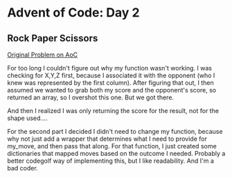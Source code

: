 
# Advent of Code: Day 2
## Rock Paper Scissors
[Original Problem on AoC](https://adventofcode.com/2022/day/2)



For too long I couldn't figure out why my function wasn't working. I was checking for X,Y,Z first, because I associated it with the opponent (who I knew was represented by the first column). After figuring that out, I then assumed we wanted to grab both my score and the opponent's score, so returned an array, so I overshot this one. But we got there.

And then I realized I was only returning the score for the result, not for the shape used....


For the second part I decided I didn't need to change my function, because why not just add a wrapper that determines what I need to provide for my_move, and then pass that along. For that function, I just created some dictionaries that mapped moves based on the outcome I needed. Probably a better codegolf way of implementing this, but I like readability. And I'm a bad coder.